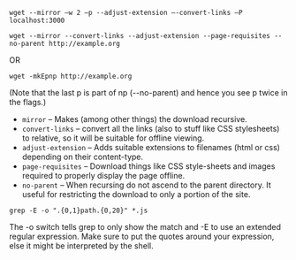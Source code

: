 ```wget --mirror –w 2 –p --adjust-extension –-convert-links –P localhost:3000```

```
wget --mirror --convert-links --adjust-extension --page-requisites --no-parent http://example.org
```
OR
```
wget -mkEpnp http://example.org
```
(Note that the last p is part of np (--no-parent) and hence you see p twice in the flags.)



- `mirror` – Makes (among other things) the download recursive.
- `convert-links` – convert all the links (also to stuff like CSS stylesheets) to relative, so it will be suitable for offline viewing.
- `adjust-extension` – Adds suitable extensions to filenames (html or css) depending on their content-type.
- `page-requisites` – Download things like CSS style-sheets and images required to properly display the page offline.
- `no-parent` – When recursing do not ascend to the parent directory. It useful for restricting the download to only a portion of the site.




```grep -E -o ".{0,1}path.{0,20}" *.js```

The -o switch tells grep to only show the match and -E to use an extended regular expression. Make sure to put the quotes around your expression, else it might be interpreted by the shell.
